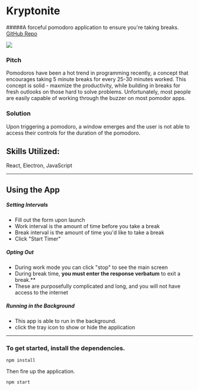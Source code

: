 # Kryptonite
#####A forceful pomodoro application to ensure you're taking breaks.
[GitHub Repo](https://github.com/stevepentler/Kryptonite)

![](http://recordit.co/ATMpjvsVwU/gif/notify)

### Pitch
Pomodoros have been a hot trend in programming recently, a concept that encourages taking 5 minute breaks for every 25-30 minutes worked. This concept is solid - maxmize the productivity, while building in breaks for fresh outlooks on those hard to solve problems. Unfortunately, most people are easily capable of working through the buzzer on most pomodor apps.

### Solution
Upon triggering a pomodoro, a window emerges and the user is not able to access their controls for the duration of the pomodoro. 

## Skills Utilized:
React, Electron, JavaScript

___
## Using the App

##### Setting Intervals
- Fill out the form upon launch
 - Work interval is the amount of time before you take a break
 - Break interval is the amount of time you'd like to take a break
 - Click "Start Timer"

##### Opting Out
- During work mode you can click "stop" to see the main screen
- During break time, **you must enter the response verbatum** to exit a break.**
 - These are purposefully complicated and long, and you will not have access to the internet

##### Running in the Background
- This app is able to run in the background.
 - click the tray icon to show or hide the application
___

### To get started, install the dependencies.

```
npm install
```

Then fire up the application.

```
npm start
```
